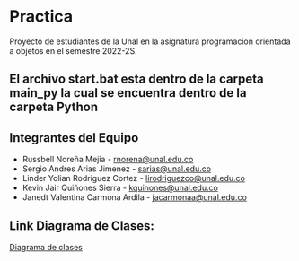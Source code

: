 # Practica
Proyecto de estudiantes de la Unal en la asignatura programacion orientada a objetos en el semestre 2022-2S.

## El archivo start.bat esta dentro de la carpeta main_py la cual se encuentra dentro de la carpeta Python

## Integrantes del Equipo
* Russbell Noreña Mejia - rnorena@unal.edu.co
* Sergio Andres Arias Jimenez - sarias@unal.edu.co
* Linder Yolian Rodriguez Cortez - lirodriguezco@unal.edu.co
* Kevin Jair Quiñones Sierra - kquinones@unal.edu.co
* Janedt Valentina Carmona Ardila - jacarmonaa@unal.edu.co 




## Link Diagrama de Clases:
[Diagrama de clases](https://lucid.app/lucidchart/4305baf4-32af-4f5a-91cf-3d4f057b5203/edit?view_items=U_EpCjbWtDTw&invitationId=inv_6bd87463-ef9f-472b-84cd-2ef3f24eaff6#)


